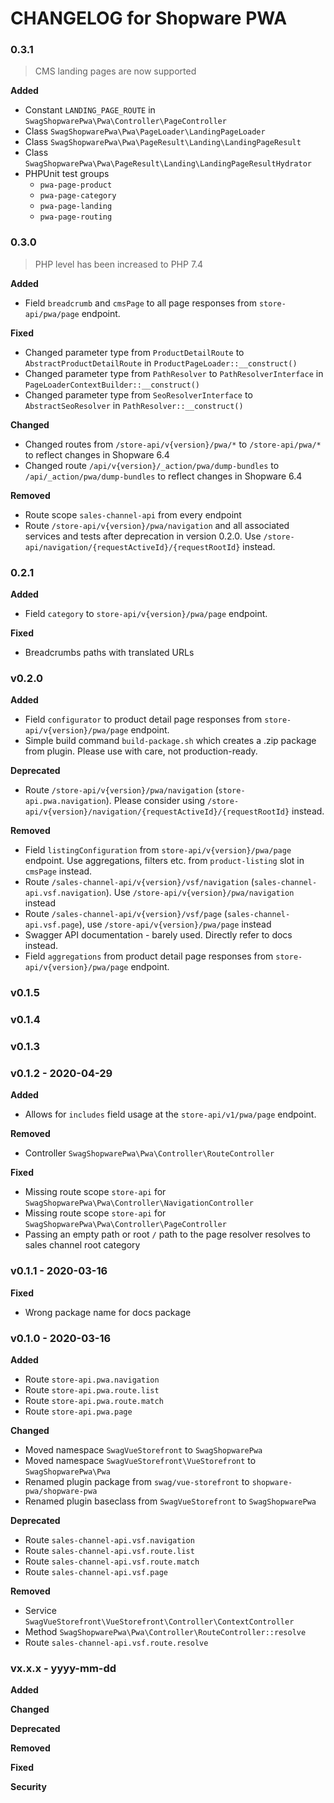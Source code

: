 CHANGELOG for Shopware PWA
===================

### 0.3.1

> CMS landing pages are now supported

**Added**
* Constant `LANDING_PAGE_ROUTE` in `SwagShopwarePwa\Pwa\Controller\PageController`
* Class `SwagShopwarePwa\Pwa\PageLoader\LandingPageLoader`
* Class `SwagShopwarePwa\Pwa\PageResult\Landing\LandingPageResult`
* Class `SwagShopwarePwa\Pwa\PageResult\Landing\LandingPageResultHydrator`
* PHPUnit test groups
    * `pwa-page-product`
    * `pwa-page-category`
    * `pwa-page-landing`
    * `pwa-page-routing` 

### 0.3.0

> PHP level has been increased to PHP 7.4

**Added**
* Field `breadcrumb` and `cmsPage` to all page responses from `store-api/pwa/page` endpoint.

**Fixed**

* Changed parameter type from `ProductDetailRoute` to `AbstractProductDetailRoute` in `ProductPageLoader::__construct()`
* Changed parameter type from `PathResolver` to `PathResolverInterface` in `PageLoaderContextBuilder::__construct()` 
* Changed parameter type from `SeoResolverInterface` to `AbstractSeoResolver` in `PathResolver::__construct()`

**Changed**

* Changed routes from `/store-api/v{version}/pwa/*` to `/store-api/pwa/*` to reflect changes in Shopware 6.4
* Changed route `/api/v{version}/_action/pwa/dump-bundles` to `/api/_action/pwa/dump-bundles` to reflect changes in Shopware 6.4

**Removed**

* Route scope `sales-channel-api` from every endpoint
* Route `/store-api/v{version}/pwa/navigation` and all associated services and tests after deprecation in version 0.2.0. Use `/store-api/navigation/{requestActiveId}/{requestRootId}` instead. 

### 0.2.1

**Added**

* Field `category` to `store-api/v{version}/pwa/page` endpoint. 

**Fixed**

* Breadcrumbs paths with translated URLs

### v0.2.0

**Added**

* Field `configurator` to product detail page responses from `store-api/v{version}/pwa/page` endpoint.
* Simple build command `build-package.sh` which creates a .zip package from plugin. Please use with care, not production-ready.

**Deprecated**

* Route `/store-api/v{version}/pwa/navigation` (`store-api.pwa.navigation`). Please consider using `/store-api/v{version}/navigation/{requestActiveId}/{requestRootId}` instead.

**Removed**

* Field `listingConfiguration` from `store-api/v{version}/pwa/page` endpoint. Use aggregations, filters etc. from `product-listing` slot in `cmsPage` instead.
* Route `/sales-channel-api/v{version}/vsf/navigation` (`sales-channel-api.vsf.navigation`). Use `/store-api/v{version}/pwa/navigation` instead
* Route `/sales-channel-api/v{version}/vsf/page` (`sales-channel-api.vsf.page`), use `/store-api/v{version}/pwa/page` instead
* Swagger API documentation - barely used. Directly refer to docs instead.
* Field `aggregations` from product detail page responses from `store-api/v{version}/pwa/page` endpoint.

### v0.1.5

### v0.1.4

### v0.1.3

### v0.1.2 - 2020-04-29

**Added**

* Allows for `includes` field usage at the `store-api/v1/pwa/page` endpoint.

**Removed**

* Controller `SwagShopwarePwa\Pwa\Controller\RouteController`

**Fixed**

* Missing route scope `store-api` for `SwagShopwarePwa\Pwa\Controller\NavigationController`
* Missing route scope `store-api` for `SwagShopwarePwa\Pwa\Controller\PageController`
* Passing an empty path or root `/` path to the page resolver resolves to sales channel root category

### v0.1.1 - 2020-03-16

**Fixed**

* Wrong package name for docs package

### v0.1.0 - 2020-03-16

**Added**

* Route `store-api.pwa.navigation`
* Route `store-api.pwa.route.list`
* Route `store-api.pwa.route.match`
* Route `store-api.pwa.page`

**Changed**

* Moved namespace `SwagVueStorefront` to `SwagShopwarePwa`
* Moved namespace `SwagVueStorefront\VueStorefront` to `SwagShopwarePwa\Pwa`
* Renamed plugin package from `swag/vue-storefront` to `shopware-pwa/shopware-pwa`
* Renamed plugin baseclass from `SwagVueStorefront` to `SwagShopwarePwa`

**Deprecated**

* Route `sales-channel-api.vsf.navigation`
* Route `sales-channel-api.vsf.route.list`
* Route `sales-channel-api.vsf.route.match`
* Route `sales-channel-api.vsf.page`
 
**Removed**

* Service `SwagVueStorefront\VueStorefront\Controller\ContextController`
* Method `SwagShopwarePwa\Pwa\Controller\RouteController::resolve`
* Route `sales-channel-api.vsf.route.resolve`

### vx.x.x - yyyy-mm-dd

**Added**

**Changed**

**Deprecated**

**Removed**

**Fixed**

**Security**
